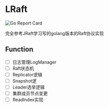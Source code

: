 # LRaft

![Go Report Card](https://goreportcard.com/badge/github.com/pole-group/lraft)

完全参考JRaft学习写的golang版本的Raft协议实现

## Function

- [ ] 日志管理LogManager
- [ ] Raft状态机
- [ ] Replicator逻辑
- [ ] Snapshot逻
- [ ] Leader选举逻辑
- [ ] 集群成员节点变更
- [ ] ReadIndex实现
